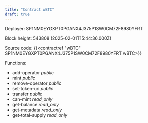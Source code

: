 ```yaml
---
title: "Contract wBTC"
draft: true
---
```

Deployer: SP1NM0EYGXPT0PGANX4J375P1SW0CM72F8980YFRT


 



Block height: 543808 (2025-02-01T15:44:36.000Z)

Source code: {{<contractref "wBTC" SP1NM0EYGXPT0PGANX4J375P1SW0CM72F8980YFRT wBTC>}}

Functions:

* add-operator _public_
* mint _public_
* remove-operator _public_
* set-token-uri _public_
* transfer _public_
* can-mint _read_only_
* get-balance _read_only_
* get-metadata _read_only_
* get-total-supply _read_only_
